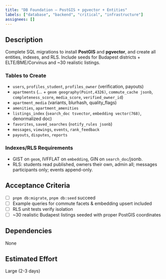 ```yaml
---
title: "DB Foundation — PostGIS + pgvector + Entities"
labels: ["database", "backend", "critical", "infrastructure"]
assignees: []
---
```


## Description

Complete SQL migrations to install **PostGIS** and **pgvector**, and create all entities, indexes, and RLS. Include seeds for Budapest districts + ELTE/BME/Corvinus and ~30 realistic listings.

### Tables to Create

* `users`, `profiles_student`, `profiles_owner` (verification, payouts)
* `apartments` (… + `geom geography(Point,4326)`, `commute_cache jsonb`, `completeness_score`, `media_score`, `verified_owner_id`)
* `apartment_media` (variants, blurhash, quality_flags)
* `amenities`, `apartment_amenities`
* `listings_index` (`search_doc tsvector`, `embedding vector(768)`, denormalized doc)
* `favorites`, `saved_searches` (`notify_rules jsonb`)
* `messages`, `viewings`, `events`, `rank_feedback`
* `payouts`, `disputes`, `reports`

### Indexes/RLS Requirements

* GIST on `geom`, IVFFLAT on `embedding`, GIN on `search_doc`/jsonb.
* RLS: students read published, owners their own, admin all; messages participants only; events append-only.

## Acceptance Criteria

- [ ] `pnpm db:migrate`, `pnpm db:seed` succeed
- [ ] Example queries for commute facets & embedding upsert included
- [ ] RLS unit tests verify isolation
- [ ] ~30 realistic Budapest listings seeded with proper PostGIS coordinates

## Dependencies

None

## Estimated Effort
Large (2-3 days)
